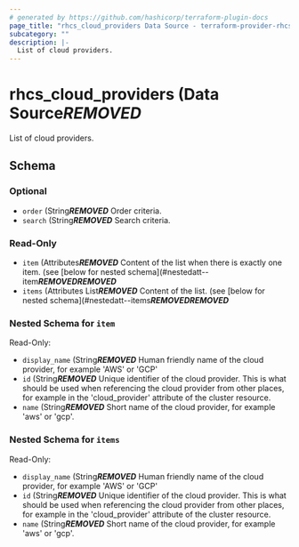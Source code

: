 ```yaml
---
# generated by https://github.com/hashicorp/terraform-plugin-docs
page_title: "rhcs_cloud_providers Data Source - terraform-provider-rhcs"
subcategory: ""
description: |-
  List of cloud providers.
---
```


# rhcs_cloud_providers (Data Source***REMOVED***

List of cloud providers.



<!-- schema generated by tfplugindocs -->
## Schema

### Optional

- `order` (String***REMOVED*** Order criteria.
- `search` (String***REMOVED*** Search criteria.

### Read-Only

- `item` (Attributes***REMOVED*** Content of the list when there is exactly one item. (see [below for nested schema](#nestedatt--item***REMOVED******REMOVED***
- `items` (Attributes List***REMOVED*** Content of the list. (see [below for nested schema](#nestedatt--items***REMOVED******REMOVED***

<a id="nestedatt--item"></a>
### Nested Schema for `item`

Read-Only:

- `display_name` (String***REMOVED*** Human friendly name of the cloud provider, for example 'AWS' or 'GCP'
- `id` (String***REMOVED*** Unique identifier of the cloud provider. This is what should be used when referencing the cloud provider from other places, for example in the 'cloud_provider' attribute of the cluster resource.
- `name` (String***REMOVED*** Short name of the cloud provider, for example 'aws' or 'gcp'.


<a id="nestedatt--items"></a>
### Nested Schema for `items`

Read-Only:

- `display_name` (String***REMOVED*** Human friendly name of the cloud provider, for example 'AWS' or 'GCP'
- `id` (String***REMOVED*** Unique identifier of the cloud provider. This is what should be used when referencing the cloud provider from other places, for example in the 'cloud_provider' attribute of the cluster resource.
- `name` (String***REMOVED*** Short name of the cloud provider, for example 'aws' or 'gcp'.

